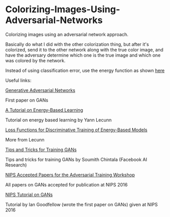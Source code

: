 # Colorizing-Images-Using-Adversarial-Networks
Colorizing images using an adversarial network approach.

Basically do what I did with the other colorization thing,
but after it's colorized, send it to the other network along
with the true color image, and have the adversary determine
which one is the true image and which one was colored by the
network.

Instead of using classification error, use the energy function as shown
[here](https://openreview.net/pdf?id=ryh9pmcee)


Useful links:

[Generative Adversarial Networks](https://arxiv.org/pdf/1406.2661v1.pdf)

First paper on GANs

[A Tutorial on Energy-Based Learning](http://yann.lecun.com/exdb/publis/pdf/lecun-06.pdf)

Tutorial on energy based learning by Yann Lecunn

[Loss Functions for Discriminative Training of Energy-Based Models](http://yann.lecun.com/exdb/publis/pdf/lecun-huang-05.pdf)

More from Lecunn

[Tips and Tricks for Training GANs](https://github.com/soumith/ganhacks)

Tips and tricks for training GANs by Soumith Chintala (Facebook AI Research)

[NIPS Accepted Papers for the Adversarial Training Workshop](https://sites.google.com/site/nips2016adversarial/home/accepted-papers)

All papers on GANs accepted for publication at NIPS 2016

[NIPS Tutorial on GANs](https://arxiv.org/pdf/1701.00160v3.pdf)

Tutorial by Ian Goodfellow (wrote the first paper on GANs) given at NIPS 2016

